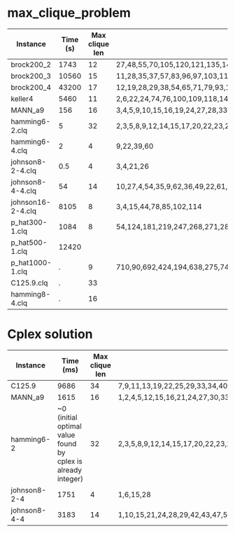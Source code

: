 # max_clique_problem

Instance|Time (s)|Max clique len|Max clique verticies
---|---|---|---|
brock200_2|1743|12|27,48,55,70,105,120,121,135,145,149,158,183
brock200_3|10560|15|11,28,35,37,57,83,96,97,103,117,129,143,157,172,177
brock200_4|43200|17|12,19,28,29,38,54,65,71,79,93,117,127,139,161,165,186,192
keller4|5460|11|2,6,22,24,74,76,100,109,118,140,153
MANN_a9|156|16|3,4,5,9,10,15,16,19,24,27,28,33,36,38,42,45
hamming6-2.clq|5|32|2,3,5,8,9,12,14,15,17,20,22,23,26,27,29,32,33,36,38,39,42,43,45,48,50,51,53,56,57,60,62,63
hamming6-4.clq|2|4|9,22,39,60
johnson8-2-4.clq|0.5|4|3,4,21,26
johnson8-4-4.clq|54|14|10,27,4,54,35,9,62,36,49,22,61,17,44,67
johnson16-2-4.clq|8105|8|3,4,15,44,78,85,102,114
p_hat300-1.clq|1084|8|54,124,181,219,247,268,271,287
p_hat500-1.clq|12420
p_hat1000-1.clq|.|9|710,90,692,424,194,638,275,745,669
C125.9.clq|.|33|
hamming8-4.clq|.|16|

# Cplex solution

Instance|Time (ms)|Max clique len|Max clique verticies
---|---|---|---|
C125.9| 9686|34|7,9,11,13,19,22,25,29,33,34,40,44,49,52,54,55,66,67,68,70,79,80,93,96,98,99,103,104,110,111,114,117,122,125
MANN_a9| 1615|16|1,2,4,5,12,15,16,21,24,27,30,33,35,37,40,43
hamming6-2| ~0 (initial optimal value found by cplex is already integer)|32|2,3,5,8,9,12,14,15,17,20,22,23,26,27,29,32,33,36,38,39,42,43,45,48,50,51,53,56,57,60,62,63
johnson8-2-4| 1751|4|1,6,15,28
johnson8-4-4| 3183|14|1,10,15,21,24,28,29,42,43,47,50,56,61,70
